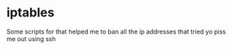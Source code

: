 # iptables
Some scripts for that helped me to ban all the ip addresses that tried yo piss me out using ssh
